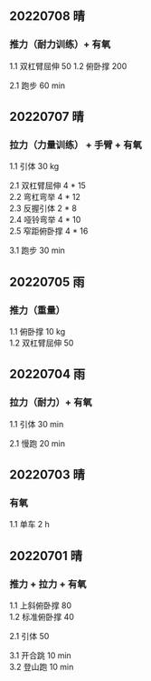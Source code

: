 ## 20220708  晴

### 推力（耐力训练）+ 有氧
1.1 双杠臂屈伸 50 
1.2 俯卧撑 200   

2.1 跑步 60 min  


## 20220707  晴

### 拉力（力量训练） + 手臂 + 有氧
1.1 引体 30 kg    

2.1 双杠臂屈伸 4 * 15  
2.2 弯杠弯举 4 * 12    
2.3 反握引体 2 * 8    
2.4 哑铃弯举 4 * 10    
2.5 窄距俯卧撑 4 * 16    

3.1 跑步 30 min   



## 20220705  雨

### 推力（重量）
1.1 俯卧撑 10 kg  
1.2 双杠臂屈伸 50          



## 20220704  雨

### 拉力（耐力）+ 有氧
1.1 引体 30 min       

2.1 慢跑 20 min  



## 20220703  晴

### 有氧
1.1 单车 2 h    



## 20220701  晴

### 推力 + 拉力 + 有氧
1.1 上斜俯卧撑 80    
1.2 标准俯卧撑 40    

2.1 引体 50  

3.1 开合跳 10 min  
3.2 登山跑 10 min    
  


